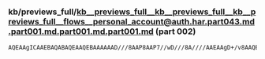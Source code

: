 ### kb/previews_full/kb__previews_full__kb__previews_full__kb__previews_full__flows__personal_account@auth.har.part043.md.part001.md.part001.md.part001.md (part 002)

```md
AQEAAgICAAEBAQABAQEAAQEBAAAAAAD///8AAP8AAP7//wD///8A////AAEAAgD+/v8AAQEBAP///wD+/v4AAgECAAIDAgABAgIAAAAAAAD//wAB/wEA8/v9ANvq8gD3+vkAAwQDAAMDAwA
```

```
